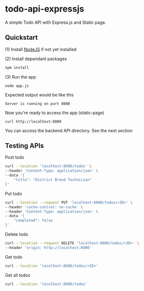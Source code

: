 # todo-api-expressjs

A simple Todo API with Express.js and Static page.

## Quickstart

(1) Install [NodeJS](https://nodejs.org/en/download) if not yet installed

(2) Install dependant packages

```bash
npm install
```

(3) Run the app

```
node app.js
```

Expected output would be like this

```
Server is running on port 8080
```

Now you're ready to access the app (static-page)

```
curl http://localhost:8080
```

You can access the backend API directory. See the next section

## Testing APIs

Post todo

```bash
curl --location 'localhost:8080/todos' \
--header 'Content-Type: application/json' \
--data '{
    "title": "District Brand Technician"
}'
```

Put todo

```bash
curl --location --request PUT 'localhost:8080/todos/<ID>' \
--header 'cache-control: no-cache' \
--header 'Content-Type: application/json' \
--data '{
    "completed": false
}'
```

Delete todo

```bash
curl --location --request DELETE 'localhost:8080/todos/<ID>' \
--header 'origin: http://localhost:8080'
```

Get todo

```bash
curl --location 'localhost:8080/todos/<ID>'
```

Get all todos

```bash
curl --location 'localhost:8080/todos'
```
